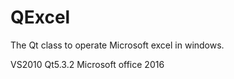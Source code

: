 # QExcel
The Qt class to operate  Microsoft excel  in windows.

VS2010 Qt5.3.2
Microsoft office 2016
